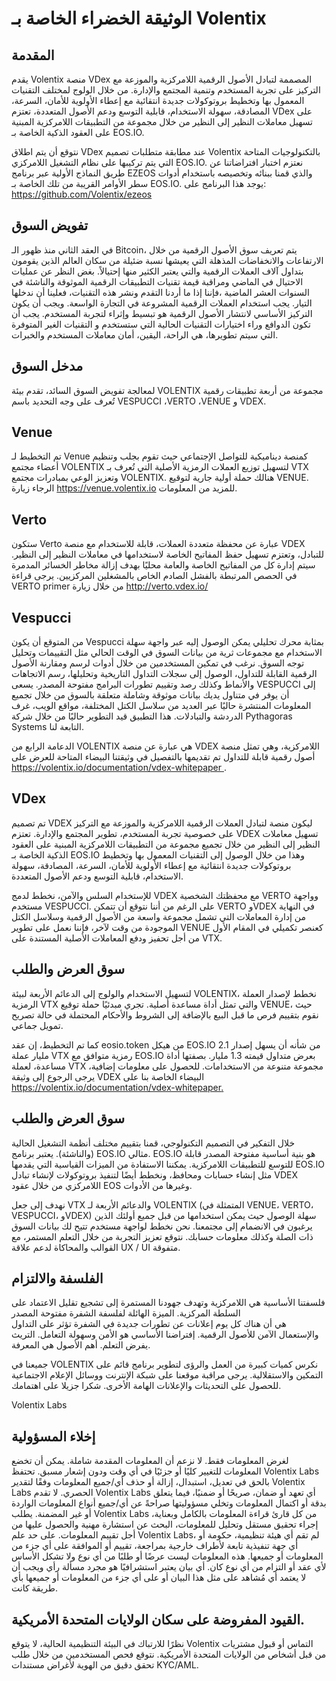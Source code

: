 # الوثيقة الخضراء الخاصة بـ Volentix

## المقدمة

يقدم Volentix منصة VDex المصممة لتبادل الأصول الرقمية اللامركزية والموزعة مع التركيز على تجربة المستخدم وتنمية المجتمع والإدارة. من خلال الولوج لمختلف التقنيات المعمول بها وتخطيط بروتوكولات جديدة انتقائية مع إعطاء الأولوية للأمان، السرعة، المصادقة، سهولة الاستخدام، قابلية التوسع ودعم الأصول المتعددة، تعتزم VDex على تسهيل معاملات النظير إلى النظير من خلال مجموعة من التطبيقات اللامركزية المبنية على العقود الذكية الخاصة بـ EOS.IO.

نتوقع أن يتم اطلاق VDex عند مطابقة متطلبات تصميم Volentix بالتكنولوجيات المتاحة التي يتم تركيبها على نظام التشغيل اللامركزي EOS.IO. نعتزم اختبار افتراضاتنا عن طريق النماذج الأولية عبر برنامج EZEOS والذي قمنا ببنائه وتخصيصه باستخدام أدوات سطر الأوامر القريبة من تلك الخاصة بـ EOS.IO. يوجد هذا البرنامج على: https://github.com/Volentix/ezeos

## تفويض السوق

في العقد الثاني منذ ظهور الـ Bitcoin، يتم تعريف سوق الأصول الرقمية من خلال الارتفاعات والانخفاضات المذهلة التي يعيشها نسبة ضئيلة من سكان العالم الذين يقومون بتداول آلاف العملات الرقمية والتي يعتبر الكثير منها إحتيالاً. بغض النظر عن عمليات الاحتيال في الماضي ومراقبة قيمة تقنيات التطبيقات الرقمية الموثوقة والناشئة في السنوات العشر الماضية ،فإننا إذا ما أردنا التقدم ونشر هذه التقنيات، فعلينا أن ندخلها التيار. يجب استخدام العملات الرقمية المشروعة في التجارة الواسعة. ويجب أن يكون التركيز الأساسي لانتشار الأصول الرقمية هو تبسيط وإثراء لتجربة المستخدم. يجب أن تكون الدوافع وراء اختيارات التقنيات الحالية التي ستستخدم و التقنيات الغير المتوفرة التي سيتم تطويرها، هي الراحة، اليقين، أمان معاملات المستخدم والخبرات.

## مدخل السوق

لمعالجة تفويض السوق السائد، تقدم بيئة VOLENTIX مجموعة من أربعة تطبيقات رقمية تُعرف على وجه التحديد باسم VESPUCCI ،VERTO ،VENUE و VDEX.

## Venue

تم التخطيط لـ Venue كمنصة ديناميكية للتواصل الإجتماعي حيث تقوم بجلب وتنظيم أعضاء مجتمع VOLENTIX لتسهيل توزيع العملات الرمزية الأصلية التي تُعرف بـ VTX وتعزيز الوعي بمبادرات مجتمع VOLENTIX. هنالك حملة أولية جارية لتوقيع VENUE. الرجاء زيارة <https://venue.volentix.io> للمزيد من المعلومات.

## Verto

ستكون Verto عبارة عن محفظة متعددة العملات، قابلة للاستخدام مع منصة VDEX للتبادل، وتعتزم تسهيل حفظ المفاتيح الخاصة لاستخدامها في معاملات النظير إلى النظير. سيتم إدارة كل من المفاتيح الخاصة والعامة محليًا بهدف إزالة مخاطر الخسائر المدمرة في الحصص المرتبطة بالفشل الصادم الخاص بالمشغلين المركزيين. يرجى قراءة VERTO primer من خلال زيارة <http://verto.vdex.io/>

## Vespucci

من المتوقع أن يكون Vespucci بمثابة محرك تحليلي يمكن الوصول إليه عبر واجهة سهلة الاستخدام مع مجموعات ثرية من بيانات السوق في الوقت الحالي مثل التقييمات وتحليل توجه السوق. نرغب في تمكين المستخدمين من خلال أدوات لرسم ومقارنة الأصول الرقمية القابلة للتداول، الوصول إلى سجلات التداول التاريخية وتحليلها، رسم الاتجاهات والأنماط وكذلك رصد وتقييم تطورات البرامج مفتوحة المصدر. يسعى VESPUCCI إلى أن يوفر في متناول يديك بيانات موثوقة وشاملة متعلقة بالسوق من خلال تجميع المعلومات المنتشرة حاليًا عبر العديد من سلاسل الكتل المختلفة، مواقع الويب، غرف الدردشة والتبادلات. هذا التطبيق قيد التطوير حاليًا من خلال شركة Pythagoras Systems التابعة لنا.

الدعامة الرابع من VOLENTIX هي عبارة عن منصة VDEX اللامركزية، وهي تمثل منصة أصول رقمية قابلة للتداول تم تقديمها بالتفصيل في وثيقتنا البيضاء المتاحة للعرض على [ https://volentix.io/documentation/vdex-whitepaper ](https://volentix.io/documentation/vdex-whitepaper/).

## VDex

تم تصميم VDEX ليكون منصة لتبادل العملات الرقمية اللامركزية والموزعة مع التركيز على خصوصية تجربة المستخدم، تطوير المجتمع والإدارة. تعتزم VDEX تسهيل معاملات النظير إلى النظير من خلال تجميع مجموعة من التطبيقات اللامركزية المبنية على العقود الذكية الخاصة بـ EOS.IO وهذا من خلال الوصول إلى التقنيات المعمول بها وتخطيط بروتوكولات جديدة انتقائية مع إعطاء الأولوية للأمان، السرعة، المصادقة، سهولة الاستخدام، قابلية التوسع ودعم الأصول المتعددة.

للإستخدام السلس والآمن، نخطط لدمج VDEX مع محفظتك الشخصية VERTO وواجهة مستخدم VESPUCCI. على الرغم من أننا نتوقع أن تتمكن VERTO وVDEX في النهاية من إدارة المعاملات التي تشمل مجموعة واسعة من الأصول الرقمية وسلاسل الكتل الموجودة من وقت لآخر، فإننا نعمل على تطوير VENUE كعنصر تكميلي في المقام الأول من أجل تحفيز ودفع المعاملات الأصلية المستندة على VTX.

## سوق العرض والطلب

لتسهيل الاستخدام والولوج إلى الدعائم الأربعة لبيئة VOLENTIX، نخطط لإصدار العملة الرمزية VTX والتي تمثل أداة مساعدة أصلية. تجري مبدئيًا حملة توقيع VENUE، حيث نقوم بتقييم فرص ما قبل البيع بالإضافة إلى الشروط والأحكام المحتملة في حالة تصريح تمويل جماعي.

كما تم التخطيط، إن عقد eosio.token من هيكل EOS.IO من شأنه أن يسهل إصدار 2.1 مليار عملة VTX رمزية متوافق مع EOS.IO بعرض متداول قيمته 1.3 مليار. بصفتها أداة مساعدة، لعملة VTX مجموعة متنوعة من الاستخدامات. للحصول على معلومات إضافية، يرجى الرجوع إلى وثيقة VDEX البيضاء الخاصة بنا على [ https://volentix.io/documentation/vdex-whitepaper. ](https://volentix.io/documentation/vdex-whitepaper.)

## سوق العرض والطلب

خلال التفكير في التصميم التكنولوجي، قمنا بتقييم مختلف أنظمة التشغيل الحالية (والناشئة). يعتبر برنامج EOS.IO مثالي. EOS.IO هو بنية أساسية مفتوحة المصدر قابلة للتوسع للتطبيقات اللامركزية. يمكننا الاستفادة من الميزات القياسية التي يقدمها EOS.IO مثل إنشاء حسابات ومحافظ، ونخطط أيضًا لتنفيذ بروتوكولات لإنشاء تبادل VDEX اللامركزي من خلال عقود EOS وغيرها من الأدوات.

نهدف إلى جعل VTX والدعائم الأربعة لـ VOLENTIX (المتمثلة في VENUE، VERTO، VESPUCCI، وVDEX) سهلة الوصول حيث يمكن استخدامها من قبل جميع أولئك الذين يرغبون في الانضمام إلى مجتمعنا. نحن نخطط لواجهة مستخدم تتيح لك بيانات السوق ذات الصلة وكذلك معلومات حسابك. نتوقع تعزيز التجربة من خلال التعلم المستمر، مع القوالب والمحاكاة لدعم علاقة UX / UI متفوقة.

## الفلسفة والالتزام

فلسفتنا الأساسية هي اللامركزية وتهدف جهودنا المستمرة إلى تشجيع تقليل الاعتماد على السلطة المركزية. الميزة الهائلة لفلسفة الشفرة مفتوحة المصدر  
هي أن هناك كل يوم إعلانات عن تطورات جديدة في الشفرة تؤثر على التداول والإستعمال الآمن للأصول الرقمية. إفتراضنا الأساسي هو الأمن وسهولة التعامل. التريث يفرض التعلم. أهم الأصول هي المعرفة.

جميعنا في VOLENTIX نكرس كميات كبيرة من العمل والرؤى لتطوير برنامج قائم على التمكين والاستقلالية. يرجى مراقبة موقعنا على شبكة الإنترنت ووسائل الإعلام الاجتماعية للحصول على التحديثات والإعلانات الهامة الأخرى. شكرا جزيلا على اهتمامك.

Volentix Labs

## إخلاء المسؤولية

لغرض المعلومات فقط. لا نزعم أن المعلومات المقدمة شاملة. يمكن أن تخضع المعلومات للتغيير كليًا أو جزئيًا في أي وقت ودون إشعار مسبق. تحتفظ Volentix Labs بالحق في تعديل، استبدال، إزالة أو حذف أي/جميع المعلومات وفقًا لتقدير Volentix Labs الحصري. لا تقدم Volentix Labs أي تعهد أو ضمان، صريحًا أو ضمنيًا، فيما يتعلق بدقة أو اكتمال المعلومات وتخلي مسؤوليتها صراحةً عن أي/جميع أنواع المعلومات الواردة أو غير المضمنة. يطلب Volentix Labs من كل قارئ قراءة المعلومات بالكامل وبعناية، إجراء تحقيق مستقل وتحليل للمعلومات، البحث عن استشارة مهنية والحصول عليها من أجل تقييم المعلومات. على حد علم Volentix Labs، لم تقم أي هيئة تنظيمية، حكومة أو أي جهة تنفيذية تابعة لأطراف خارجية بمراجعة، تقييم أو الموافقة على أي جزء من المعلومات أو جميعها. هذه المعلومات ليست عرضًا أو طلبًا من أي نوع ولا تشكل الأساس لأي عقد أو التزام من أي نوع كان. أي بيان يعتبر استشرافيًا هو مجرد مسألة رأي ويجب أن لا يعتمد أي مُشاهد على مثل هذا البيان أو على أي جزء من المعلومات أو جميعها بأي طريقة كانت.

## القيود المفروضة على سكان الولايات المتحدة الأمريكية.

نظرًا للارتباك في البيئة التنظيمية الحالية، لا يتوقع Volentix التماس أو قبول مشتريات من قبل أشخاص من الولايات المتحدة الأمريكية. نتوقع فحص المستخدمين من خلال طلب تحقق دقيق من الهوية لأغراض مستندات KYC/AML.